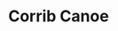 ---
title: "Corrib Canoe"
address: "Aras Na Mac Leinn, NUI, Galway Outer City East, Co. Galway"
tel: "+353 (0)87 743 5644"
county: "Galway"
category: "Canoeing Kayaking"
type: "Content"
lat: "53.27899932861328"
lng: "-9.011503219604492"
---